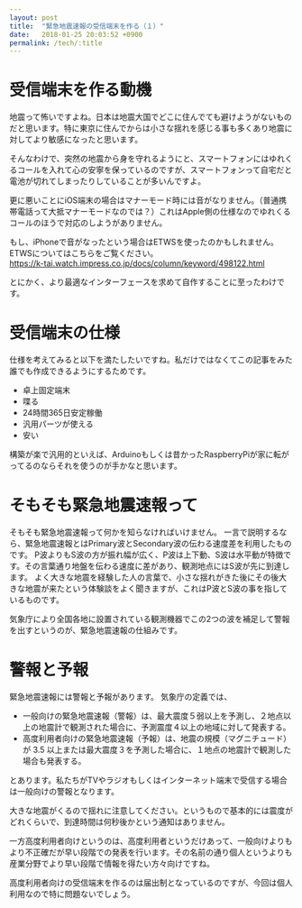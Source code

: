 ```yaml
---
layout: post
title:  "緊急地震速報の受信端末を作る（１）"
date:   2018-01-25 20:03:52 +0900
permalink: /tech/:title
---
```

# 受信端末を作る動機
地震って怖いですよね。日本は地震大国でどこに住んでても避けようがないものだと思います。特に東京に住んでからは小さな揺れを感じる事も多くあり地震に対してより敏感になったと思います。
  
そんなわけで、突然の地震から身を守れるようにと、スマートフォンにはゆれくるコールを入れて心の安寧を保っているのですが、スマートフォンって自宅だと電池が切れてしまったりしていることが多いんですよ。  

更に悪いことにiOS端末の場合はマナーモード時には音がなりません。（普通携帯電話って大抵マナーモードなのでは？）これはApple側の仕様なのでゆれくるコールのほうで対応のしようがありません。  
  
もし、iPhoneで音がなったという場合はETWSを使ったのかもしれません。  
ETWSについてはこちらをご覧ください。  
[https://k-tai.watch.impress.co.jp/docs/column/keyword/498122.html
](https://k-tai.watch.impress.co.jp/docs/column/keyword/498122.html)

とにかく、より最適なインターフェースを求めて自作することに至ったわけです。

# 受信端末の仕様
仕様を考えてみると以下を満たしたいですね。私だけではなくてこの記事をみた誰でも作成できるようにするためです。
- 卓上固定端末
- 喋る
- 24時間365日安定稼働
- 汎用パーツが使える
- 安い

構築が楽で汎用的といえば、Arduinoもしくは昔かったRaspberryPiが家に転がってるのならそれを使うのが手かなと思います。

# そもそも緊急地震速報って
そもそも緊急地震速報って何かを知らなければいけません。
一言で説明するなら、緊急地震速報とはPrimary波とSecondary波の伝わる速度差を利用したものです。
P波よりもS波の方が振れ幅が広く、P波は上下動、S波は水平動が特徴です。その言葉通り地盤を伝わる速度に差があり、観測地点にはS波が先に到達します。
よく大きな地震を経験した人の言葉で、小さな揺れがきた後にその後大きな地震が来たという体験談をよく聞きますが、これはP波とS波の事を指しているものです。

気象庁により全国各地に設置されている観測機器でこの2つの波を補足して警報を出すというのが、緊急地震速報の仕組みです。

# 警報と予報
緊急地震速報には警報と予報があります。
気象庁の定義では、
- 一般向けの緊急地震速報（警報）は、最大震度５弱以上を予測し、２地点以上の地震計で観測された場合に、予測震度４以上の地域に対して発表する。
- 高度利用者向けの緊急地震速報（予報）は、地震の規模（マグニチュード）が 3.5 以上または最大震度３を予測した場合に、１地点の地震計で観測した場合も発表する。

とあります。私たちがTVやラジオもしくはインターネット端末で受信する場合は一般向けの警報となります。
    
大きな地震がくるので揺れに注意してください。というもので基本的には震度がどれくらいで、到達時間は何秒後かという通知はありません。   
   
一方高度利用者向けというのは、高度利用者というだけあって、一般向けよりもより不正確だが早い段階での発表を行います。その名前の通り個人というよりも産業分野でより早い段階で情報を得たい方々向けですね。  
  
高度利用者向けの受信端末を作るのは届出制となっているのですが、今回は個人利用なので特に問題ないでしょう。










